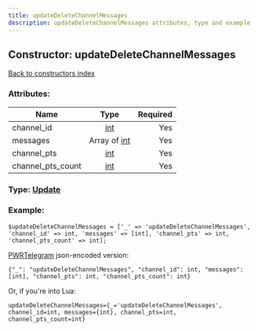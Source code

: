 ```yaml
---
title: updateDeleteChannelMessages
description: updateDeleteChannelMessages attributes, type and example
---
```

## Constructor: updateDeleteChannelMessages  
[Back to constructors index](index.md)



### Attributes:

| Name     |    Type       | Required |
|----------|:-------------:|---------:|
|channel\_id|[int](../types/int.md) | Yes|
|messages|Array of [int](../types/int.md) | Yes|
|channel\_pts|[int](../types/int.md) | Yes|
|channel\_pts\_count|[int](../types/int.md) | Yes|



### Type: [Update](../types/Update.md)


### Example:

```
$updateDeleteChannelMessages = ['_' => 'updateDeleteChannelMessages', 'channel_id' => int, 'messages' => [int], 'channel_pts' => int, 'channel_pts_count' => int];
```  

[PWRTelegram](https://pwrtelegram.xyz) json-encoded version:

```
{"_": "updateDeleteChannelMessages", "channel_id": int, "messages": [int], "channel_pts": int, "channel_pts_count": int}
```


Or, if you're into Lua:  


```
updateDeleteChannelMessages={_='updateDeleteChannelMessages', channel_id=int, messages={int}, channel_pts=int, channel_pts_count=int}

```


